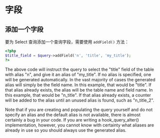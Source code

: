 # 字段

## 添加一个字段

要为 Select 查询添加一个查询字段，需要使用 `addField()` 方法：

``` php
<?php
$title_field = $query->addField('n', 'title', 'my_title');
?>
```

The above code will instruct the query to select the "title" field of the table with alias "n", and give it an alias of "my_title". If no alias is specified, one will be generated automatically. In the vast majority of cases the generated alias will simply be the field name. In this example, that would be "title". If that alias already exists, the alias will be the table name and field name. In this example, that would be "n_title". If that alias already exists, a counter will be added to the alias until an unused alias is found, such as "n_title_2".

Note that if you are creating and populating the query yourself and do not specify an alias and the default alias is not available, there is almost certainly a bug in your code. If you are writing a hook_query_alter() implementation, however, you cannot know with certainty what aliases are already in use so you should always use the generated alias.
